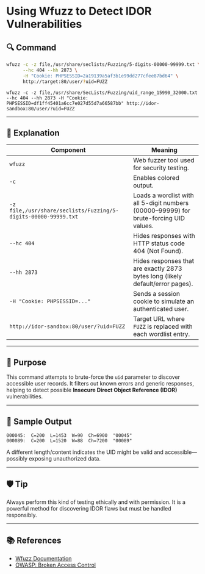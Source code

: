 
# Using Wfuzz to Detect IDOR Vulnerabilities

## 🔍 Command

```bash
wfuzz -c -z file,/usr/share/seclists/Fuzzing/5-digits-00000-99999.txt \
      --hc 404 --hh 2873 \
      -H "Cookie: PHPSESSID=2a19139a5af3b1e99dd277cfee87bd64" \
      http://target:80/user/?uid=FUZZ
```

```shell
wfuzz -c -z file,/usr/share/SecLists/Fuzzing/uid_range_15990_32000.txt --hc 404 --hh 2873 -H "Cookie: PHPSESSID=df1ff45401a6cc7e027d55d7a66587bb" http://idor-sandbox:80/user/?uid=FUZZ
```

---

## 📘 Explanation

| Component | Meaning |
|----------|---------|
| `wfuzz` | Web fuzzer tool used for security testing. |
| `-c` | Enables colored output. |
| `-z file,/usr/share/seclists/Fuzzing/5-digits-00000-99999.txt` | Loads a wordlist with all 5-digit numbers (00000–99999) for brute-forcing UID values. |
| `--hc 404` | Hides responses with HTTP status code 404 (Not Found). |
| `--hh 2873` | Hides responses that are exactly 2873 bytes long (likely default/error pages). |
| `-H "Cookie: PHPSESSID=..."` | Sends a session cookie to simulate an authenticated user. |
| `http://idor-sandbox:80/user/?uid=FUZZ` | Target URL where `FUZZ` is replaced with each wordlist entry. |

---

## 🎯 Purpose

This command attempts to brute-force the `uid` parameter to discover accessible user records. It filters out known errors and generic responses, helping to detect possible **Insecure Direct Object Reference (IDOR)** vulnerabilities.

---

## 📌 Sample Output

```text
000045:  C=200  L=1453  W=90  Ch=6900  "00045"
000089:  C=200  L=1520  W=88  Ch=7200  "00089"
```

A different length/content indicates the UID might be valid and accessible—possibly exposing unauthorized data.

---

## 🛡️ Tip

Always perform this kind of testing ethically and with permission. It is a powerful method for discovering IDOR flaws but must be handled responsibly.

---

## 📚 References

- [Wfuzz Documentation](https://wfuzz.readthedocs.io/)
- [OWASP: Broken Access Control](https://owasp.org/Top10/A01_2021-Broken_Access_Control/)

